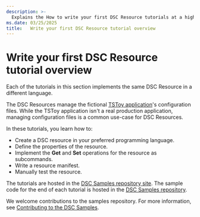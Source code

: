 ```yaml
---
description: >-
  Explains the How to write your first DSC Resource tutorials at a high level.
ms.date: 03/25/2025
title:   Write your first DSC Resource tutorial overview
---
```


# Write your first DSC Resource tutorial overview

Each of the tutorials in this section implements the same DSC Resource in a different language.

The DSC Resources manage the fictional [TSToy application][01]'s configuration files. While the
TSToy application isn't a real production application, managing configuration files is a common
use-case for DSC Resources.

In these tutorials, you learn how to:

- Create a DSC resource in your preferred programming language.
- Define the properties of the resource.
- Implement the **Get** and **Set** operations for the resource as subcommands.
- Write a resource manifest.
- Manually test the resource.

The tutorials are hosted in the [DSC Samples repository site][02]. The sample code for the end of
each tutorial is hosted in the [DSC Samples repository][03].

We welcome contributions to the samples repository. For more information, see
[Contributing to the DSC Samples][04].

<!-- Reference link definitions -->
[01]: https://powershell.github.io/DSC-Samples/tstoy/about
[02]: https://powershell.github.io/DSC-Samples
[03]: https://github.com/PowerShell/DSC-Samples
[04]: https://powershell.github.io/DSC-Samples/contributing
